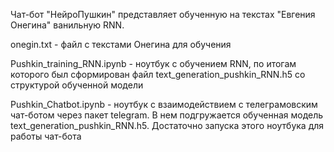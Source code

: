 Чат-бот "НейроПушкин" представляет обученную на текстах "Евгения Онегина" ванильную RNN. 

onegin.txt - файл с текстами Онегина для обучения

Pushkin_training_RNN.ipynb - ноутбук с обучением RNN, по итогам которого был сформирован файл text_generation_pushkin_RNN.h5 со структурой обученной модели

Pushkin_Chatbot.ipynb - ноутбук с взаимодействием с телеграмовским чат-ботом через пакет telegram. В нем подгружается обученная модель text_generation_pushkin_RNN.h5. Достаточно запуска этого ноутбука для работы чат-бота